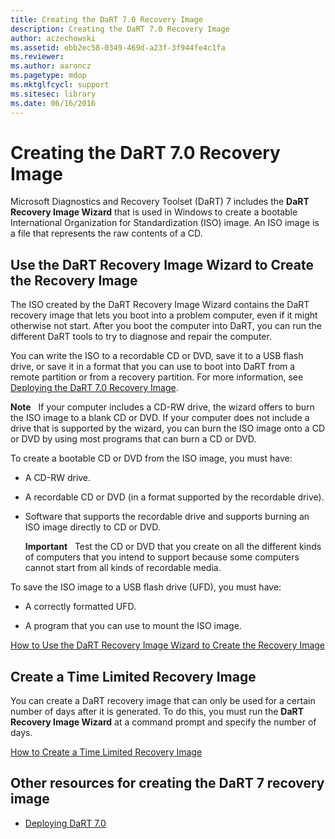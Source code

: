 ```yaml
---
title: Creating the DaRT 7.0 Recovery Image
description: Creating the DaRT 7.0 Recovery Image
author: aczechowski
ms.assetid: ebb2ec58-0349-469d-a23f-3f944fe4c1fa
ms.reviewer:
ms.author: aaroncz
ms.pagetype: mdop
ms.mktglfcycl: support
ms.sitesec: library
ms.date: 06/16/2016
---
```



# Creating the DaRT 7.0 Recovery Image


Microsoft Diagnostics and Recovery Toolset (DaRT) 7 includes the **DaRT Recovery Image Wizard** that is used in Windows to create a bootable International Organization for Standardization (ISO) image. An ISO image is a file that represents the raw contents of a CD.

## Use the DaRT Recovery Image Wizard to Create the Recovery Image


The ISO created by the DaRT Recovery Image Wizard contains the DaRT recovery image that lets you boot into a problem computer, even if it might otherwise not start. After you boot the computer into DaRT, you can run the different DaRT tools to try to diagnose and repair the computer.

You can write the ISO to a recordable CD or DVD, save it to a USB flash drive, or save it in a format that you can use to boot into DaRT from a remote partition or from a recovery partition. For more information, see [Deploying the DaRT 7.0 Recovery Image](deploying-the-dart-70-recovery-image-dart-7.md).

**Note**  
If your computer includes a CD-RW drive, the wizard offers to burn the ISO image to a blank CD or DVD. If your computer does not include a drive that is supported by the wizard, you can burn the ISO image onto a CD or DVD by using most programs that can burn a CD or DVD.



To create a bootable CD or DVD from the ISO image, you must have:

-   A CD-RW drive.

-   A recordable CD or DVD (in a format supported by the recordable drive).

-   Software that supports the recordable drive and supports burning an ISO image directly to CD or DVD.

    **Important**  
    Test the CD or DVD that you create on all the different kinds of computers that you intend to support because some computers cannot start from all kinds of recordable media.



To save the ISO image to a USB flash drive (UFD), you must have:

-   A correctly formatted UFD.

-   A program that you can use to mount the ISO image.

[How to Use the DaRT Recovery Image Wizard to Create the Recovery Image](how-to-use-the-dart-recovery-image-wizard-to-create-the-recovery-image-dart-7.md)

## Create a Time Limited Recovery Image


You can create a DaRT recovery image that can only be used for a certain number of days after it is generated. To do this, you must run the **DaRT Recovery Image Wizard** at a command prompt and specify the number of days.

[How to Create a Time Limited Recovery Image](how-to-create-a-time-limited-recovery-image-dart-7.md)

## Other resources for creating the DaRT 7 recovery image


-   [Deploying DaRT 7.0](deploying-dart-70-new-ia.md)









